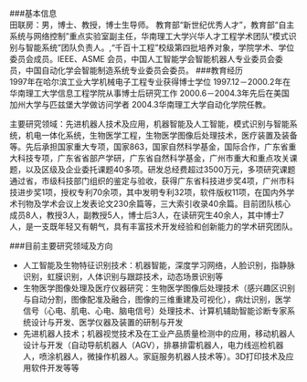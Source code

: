 
###基本信息   
田联房：男，博士、教授，博士生导师。
教育部“新世纪优秀人才”，教育部“自主系统与网络控制”重点实验室副主任，华南理工大学兴华人才工程学术团队“模式识别与智能系统”团队负责人。,“千百十工程”校级第四批培养对象，学院学术、学位委员会成员。IEEE、ASME 会员，中国人工智能学会智能机器人专业委员会委员，中国自动化学会智能制造系统专业委员会委员。
###教育经历   
1997年在哈尔滨工业大学机械电子工程专业获得博士学位
1997.12－2000.2年在华南理工大学信息工程学院从事博士后研究工作
2000.6－2004.3年先后在美国加州大学与匹兹堡大学做访问学者
2004.3华南理工大学自动化学院任教。

主要研究领域：先进机器人技术及应用，机器智能及人工智能，模式识别与智能系统，机电一体化系统，生物医学工程，生物医学图像后处理技术，医疗装置及装备等。先后承担国家重大专项，国家863，国家自然科学基金，国际合作，广东省重大科技专项，广东省省部产学研，广东省自然科学基金，广州市重大和重点攻关课题，以及区级及企业委托课题40多项。研发总经费超过3500万元，多项研究课题通过省，市级科技部门组织的鉴定与验收，获得广东省科技进步奖4项，广州市科技进步奖1项，授权专利70余项，其中发明专利32项，软件版权11项，在国内外学术刊物及学术会议上发表论文230余篇等，三大索引收录40余篇。目前团队核心成员8人，教授3人，副教授5人，博士后3人，在读研究生40余人，其中博士7人，是一支既年轻又有朝气，具有丰富技术开发经验和创新能力的学术研究团队。

###目前主要研究领域及方向

- 	人工智能及生物特征识别技术：机器智能，深度学习网络，人脸识别，指静脉识别，虹膜识别，人体识别与跟踪技术，动态场景识别等
-	生物医学图像处理及医疗仪器研究：生物医学图像后处理技术（感兴趣区识别与自动分割，图像配准及融合，图像的三维重建及可视化），病灶识别，医学信号（心电、肌电、心电、脑电信号）处理技术、计算机辅助智能诊断专家系统设计与开发、医学仪器及装置的研制与开发
-	先进机器人技术；机器视觉技术及在工业产品质量检测中的应用，移动机器人设计与开发（自动导航机器人（AGV），排暴排雷机器人，电力线巡检机器人，喷涂机器人，微操作机器人。家庭服务机器人技术等）。3D打印技术及应用软件开发等等
